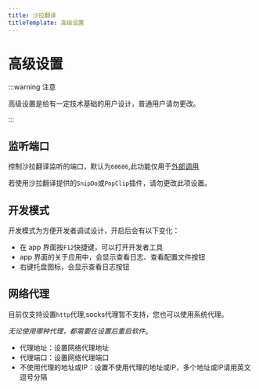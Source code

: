 ```yaml
---
title: 沙拉翻译
titleTemplate: 高级设置
---
```


# 高级设置

:::warning 注意

高级设置是给有一定技术基础的用户设计，普通用户请勿更改。

:::

## 监听端口

控制沙拉翻译监听的端口，默认为`60606`,此功能仅用于[外部调用](/docs/invoke.html)

若使用沙拉翻译提供的`SnipDo`或`PopClip`插件，请勿更改此项设置。

## 开发模式

开发模式为方便开发者调试设计，开启后会有以下变化：

- 在 app 界面按`F12`快捷键，可以打开开发者工具
- app 界面的关于应用中，会显示查看日志、查看配置文件按钮
- 右键托盘图标，会显示查看日志按钮

## 网络代理

目前仅支持设置`http`代理,socks代理暂不支持，您也可以使用系统代理。

_无论使用哪种代理，都需要在设置后重启软件_。

- 代理地址：设置网络代理地址
- 代理端口：设置网络代理端口
- 不使用代理的地址或IP：设置不使用代理的地址或IP，多个地址或IP请用英文逗号分隔
